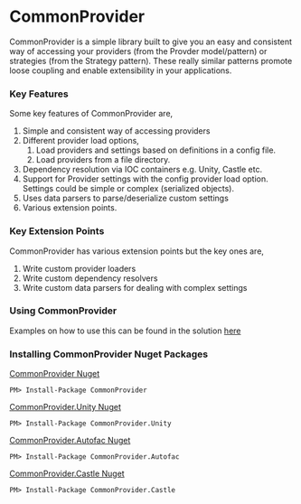 # CommonProvider

CommonProvider is a simple library built to give you an easy and consistent way of accessing your providers (from the Provder model/pattern) or strategies (from the Strategy pattern). These really similar patterns promote loose coupling and enable extensibility in your applications.

### Key Features
Some key features of CommonProvider are,

1. Simple and consistent way of accessing providers
2. Different provider load options,
    1. Load providers and settings based on definitions in a config file.
    2. Load providers from a file directory.
3. Dependency resolution via IOC containers e.g. Unity, Castle etc.
4. Support for Provider settings with the config provider load option. Settings could be simple or complex (serialized objects).
5. Uses data parsers to parse/deserialize custom settings
6. Various extension points.

### Key Extension Points
CommonProvider has various extension points but the key ones are,

1. Write custom provider loaders
2. Write custom dependency resolvers
3. Write custom data parsers for dealing with complex settings

### Using CommonProvider
Examples on how to use this can be found in the solution [here](https://github.com/commonprovider/common-provider/tree/master/Examples)

### Installing CommonProvider Nuget Packages

[CommonProvider Nuget](https://www.nuget.org/packages/CommonProvider/)
```
PM> Install-Package CommonProvider
```

[CommonProvider.Unity Nuget](https://www.nuget.org/packages/CommonProvider.Unity/)
```
PM> Install-Package CommonProvider.Unity
```

[CommonProvider.Autofac Nuget](https://www.nuget.org/packages/CommonProvider.Autofac/)
```
PM> Install-Package CommonProvider.Autofac
```

[CommonProvider.Castle Nuget](https://www.nuget.org/packages/CommonProvider.Castle/)
```
PM> Install-Package CommonProvider.Castle
```
